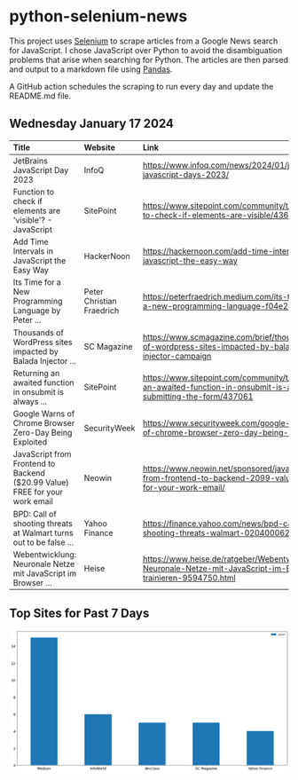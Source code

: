 # python-selenium-news

This project uses [Selenium](https://www.seleniumhq.org/) to scrape articles from a Google News search for JavaScript.
I chose JavaScript over Python to avoid the disambiguation problems that arise when searching for Python.
The articles are then parsed and output to a markdown file using [Pandas](https://pandas.pydata.org/).

A GitHub action schedules the scraping to run every day and update the README.md file.

## Wednesday January 17 2024


| Title                                                                       | Website                   | Link                                                                                                                 |
|:----------------------------------------------------------------------------|:--------------------------|:---------------------------------------------------------------------------------------------------------------------|
| JetBrains JavaScript Day 2023                                               | InfoQ                     | https://www.infoq.com/news/2024/01/jetbrains-javascript-days-2023/                                                   |
| Function to check if elements are 'visible'? - JavaScript                   | SitePoint                 | https://www.sitepoint.com/community/t/function-to-check-if-elements-are-visible/436980                               |
| Add Time Intervals in JavaScript the Easy Way                               | HackerNoon                | https://hackernoon.com/add-time-intervals-in-javascript-the-easy-way                                                 |
| Its Time for a New Programming Language  by Peter ...                       | Peter Christian Fraedrich | https://peterfraedrich.medium.com/its-time-for-a-new-programming-language-f04e24704101                               |
| Thousands of WordPress sites impacted by Balada Injector ...                | SC Magazine               | https://www.scmagazine.com/brief/thousands-of-wordpress-sites-impacted-by-balada-injector-campaign                   |
| Returning an awaited function in onsubmit is always ...                     | SitePoint                 | https://www.sitepoint.com/community/t/returning-an-awaited-function-in-onsubmit-is-always-submitting-the-form/437061 |
| Google Warns of Chrome Browser Zero-Day Being Exploited                     | SecurityWeek              | https://www.securityweek.com/google-warns-of-chrome-browser-zero-day-being-exploited/                                |
| JavaScript from Frontend to Backend ($20.99 Value) FREE for your work email | Neowin                    | https://www.neowin.net/sponsored/javascript-from-frontend-to-backend-2099-value-free-for-your-work-email/            |
| BPD: Call of shooting threats at Walmart turns out to be false ...          | Yahoo Finance             | https://finance.yahoo.com/news/bpd-call-shooting-threats-walmart-020400062.html                                      |
| Webentwicklung: Neuronale Netze mit JavaScript im Browser ...               | Heise                     | https://www.heise.de/ratgeber/Webentwicklung-Neuronale-Netze-mit-JavaScript-im-Browser-trainieren-9594750.html       |
## Top Sites for Past 7 Days

![Graph of Top Sites](https://raw.githubusercontent.com/dan-mba/python-selenium-news/main/last-week.png)
